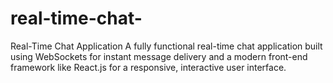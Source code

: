 # real-time-chat-
Real-Time Chat Application A fully functional real-time chat application built using WebSockets for instant message delivery and a modern front-end framework like React.js  for a responsive, interactive user interface.
